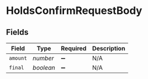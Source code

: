 # HoldsConfirmRequestBody


## Fields

| Field              | Type               | Required           | Description        |
| ------------------ | ------------------ | ------------------ | ------------------ |
| `amount`           | *number*           | :heavy_minus_sign: | N/A                |
| `final`            | *boolean*          | :heavy_minus_sign: | N/A                |